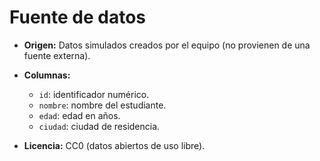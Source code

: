 # Fuente de datos

- **Origen:** Datos simulados creados por el equipo (no provienen de una fuente externa).  
- **Columnas:**  
  - `id`: identificador numérico.  
  - `nombre`: nombre del estudiante.  
  - `edad`: edad en años.  
  - `ciudad`: ciudad de residencia.  

- **Licencia:** CC0 (datos abiertos de uso libre).  

